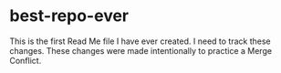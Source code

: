 # best-repo-ever
This is the first Read Me file I have ever created.
I need to track these changes.
These changes were made intentionally to practice a Merge Conflict.
